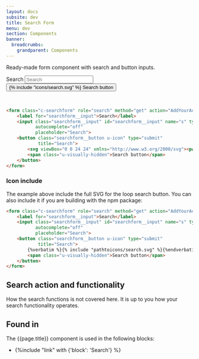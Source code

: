 ```yaml
---
layout: docs
subsite: dev
title: Search Form
menu: dev
section: Components
banner:
  breadcrumbs:
    grandparent: Components
---
```

Ready-made form component with search and button inputs.
 
<form class="c-searchform" role="search" method="get" action="https://carleton.ca">
    <label for="searchform__input">Search</label>
    <input class="searchform__input" id="searchform__input" name="s" type="search"
           autocomplete="off"
           placeholder="Search">
    <button class="searchform__button u-icon" type="submit"
            title="Search">
        {% include "icons/search.svg" %}
        <span class="u-visually-hidden">Search button</span>
    </button>
</form><br>

```html
<form class="c-searchform" role="search" method="get" action="AddYourAction">
    <label for="searchform__input">Search</label>
    <input class="searchform__input" id="searchform__input" name="s" type="search"
           autocomplete="off"
           placeholder="Search">
    <button class="searchform__button u-icon" type="submit"
            title="Search">
        <svg viewBox="0 0 24 24" xmlns="http://www.w3.org/2000/svg"><path d="M23.52 21.28l-6.096-6.128A9.488 9.488 0 0 0 19.2 9.6c0-5.296-4.304-9.6-9.6-9.6C4.304 0 0 4.304 0 9.6c0 5.296 4.304 9.6 9.6 9.6 2.08 0 3.968-.656 5.552-1.776l6.128 6.096c.304.32.72.48 1.12.48.4 0 .832-.144 1.12-.48a1.594 1.594 0 0 0 0-2.256v.016zM9.6 17.12c-4.144 0-7.52-3.376-7.52-7.52S5.456 2.08 9.6 2.08s7.52 3.376 7.52 7.52-3.376 7.52-7.52 7.52z"></path></svg>
        <span class="u-visually-hidden">Search button</span>
    </button>
</form>
```

### Icon include

The example above include the full SVG for the loop search button. You can also include it if you are building with the npm package:

```html
<form class="c-searchform" role="search" method="get" action="AddYourAction">
    <label for="searchform__input">Search</label>
    <input class="searchform__input" id="searchform__input" name="s" type="search"
           autocomplete="off"
           placeholder="Search">
    <button class="searchform__button u-icon" type="submit"
            title="Search">
        {%verbatim %}{% include "pathtoicons/search.svg" %}{%endverbatim %}
        <span class="u-visually-hidden">Search button</span>
    </button>
</form>
```

## Search action and functionality

How the search functions is not covered here. It is up to you how your search functionality operates. 

## Found in

The {{page.title}} component is used in the following blocks:

- {%include "link" with {'block': 'Search'} %}
